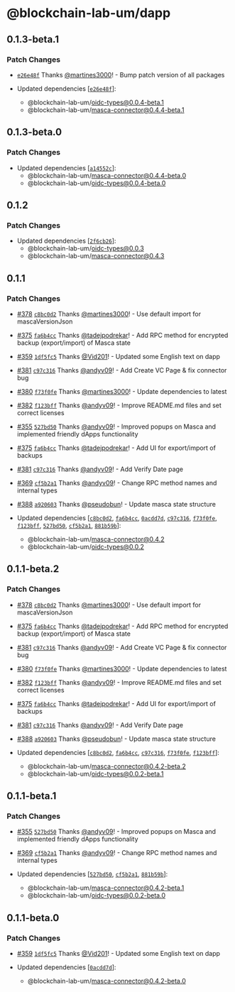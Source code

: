 # @blockchain-lab-um/dapp

## 0.1.3-beta.1

### Patch Changes

- [`e26e48f`](https://github.com/blockchain-lab-um/masca/commit/e26e48f43265ad880da109bda468c92cdd036f85) Thanks [@martines3000](https://github.com/martines3000)! - Bump patch version of all packages

- Updated dependencies [[`e26e48f`](https://github.com/blockchain-lab-um/masca/commit/e26e48f43265ad880da109bda468c92cdd036f85)]:
  - @blockchain-lab-um/oidc-types@0.0.4-beta.1
  - @blockchain-lab-um/masca-connector@0.4.4-beta.1

## 0.1.3-beta.0

### Patch Changes

- Updated dependencies [[`a14552c`](https://github.com/blockchain-lab-um/masca/commit/a14552c1c2ac7782218cbf912ff0af31201f9d16)]:
  - @blockchain-lab-um/masca-connector@0.4.4-beta.0
  - @blockchain-lab-um/oidc-types@0.0.4-beta.0

## 0.1.2

### Patch Changes

- Updated dependencies [[`2f6cb26`](https://github.com/blockchain-lab-um/masca/commit/2f6cb26eb02cd330b604acd2c1d1431b0c0edd8b)]:
  - @blockchain-lab-um/oidc-types@0.0.3
  - @blockchain-lab-um/masca-connector@0.4.3

## 0.1.1

### Patch Changes

- [#378](https://github.com/blockchain-lab-um/masca/pull/378) [`c8bc0d2`](https://github.com/blockchain-lab-um/masca/commit/c8bc0d2aecf602efe33eff3f7a60023953314043) Thanks [@martines3000](https://github.com/martines3000)! - Use default import for mascaVersionJson

- [#375](https://github.com/blockchain-lab-um/masca/pull/375) [`fa6b4cc`](https://github.com/blockchain-lab-um/masca/commit/fa6b4cccd4dce8c63f70e86ef18dd421571161c9) Thanks [@tadejpodrekar](https://github.com/tadejpodrekar)! - Add RPC method for encrypted backup (export/import) of Masca state

- [#359](https://github.com/blockchain-lab-um/masca/pull/359) [`1df5fc5`](https://github.com/blockchain-lab-um/masca/commit/1df5fc54192dac863ae94787cea0b571c4289f7a) Thanks [@Vid201](https://github.com/Vid201)! - Updated some English text on dapp

- [#381](https://github.com/blockchain-lab-um/masca/pull/381) [`c97c316`](https://github.com/blockchain-lab-um/masca/commit/c97c316bf4ae82d048aaaca36a59cf8a1f64f0b9) Thanks [@andyv09](https://github.com/andyv09)! - Add Create VC Page & fix connector bug

- [#380](https://github.com/blockchain-lab-um/masca/pull/380) [`f73f0fe`](https://github.com/blockchain-lab-um/masca/commit/f73f0feccdec5ef62b9dec62abb1adaeb63b6be7) Thanks [@martines3000](https://github.com/martines3000)! - Update dependencies to latest

- [#382](https://github.com/blockchain-lab-um/masca/pull/382) [`f123bff`](https://github.com/blockchain-lab-um/masca/commit/f123bff9829ea08dae81a57c98cb6c34612b7fc3) Thanks [@andyv09](https://github.com/andyv09)! - Improve README.md files and set correct licenses

- [#355](https://github.com/blockchain-lab-um/masca/pull/355) [`527bd50`](https://github.com/blockchain-lab-um/masca/commit/527bd50b8d79a80f5637103975dbaebaf102a1e6) Thanks [@andyv09](https://github.com/andyv09)! - Improved popups on Masca and implemented friendly dApps functionality

- [#375](https://github.com/blockchain-lab-um/masca/pull/375) [`fa6b4cc`](https://github.com/blockchain-lab-um/masca/commit/fa6b4cccd4dce8c63f70e86ef18dd421571161c9) Thanks [@tadejpodrekar](https://github.com/tadejpodrekar)! - Add UI for export/import of backups

- [#381](https://github.com/blockchain-lab-um/masca/pull/381) [`c97c316`](https://github.com/blockchain-lab-um/masca/commit/c97c316bf4ae82d048aaaca36a59cf8a1f64f0b9) Thanks [@andyv09](https://github.com/andyv09)! - Add Verify Date page

- [#369](https://github.com/blockchain-lab-um/masca/pull/369) [`cf5b2a1`](https://github.com/blockchain-lab-um/masca/commit/cf5b2a13b997e819733e589c4f51be808d4d18b1) Thanks [@andyv09](https://github.com/andyv09)! - Change RPC method names and internal types

- [#388](https://github.com/blockchain-lab-um/masca/pull/388) [`a920603`](https://github.com/blockchain-lab-um/masca/commit/a9206035e339d2ace45660e92a5fe248f152bbbb) Thanks [@pseudobun](https://github.com/pseudobun)! - Update masca state structure

- Updated dependencies [[`c8bc0d2`](https://github.com/blockchain-lab-um/masca/commit/c8bc0d2aecf602efe33eff3f7a60023953314043), [`fa6b4cc`](https://github.com/blockchain-lab-um/masca/commit/fa6b4cccd4dce8c63f70e86ef18dd421571161c9), [`0acdd7d`](https://github.com/blockchain-lab-um/masca/commit/0acdd7d39e6436d2edc8847876e783e3eb3de369), [`c97c316`](https://github.com/blockchain-lab-um/masca/commit/c97c316bf4ae82d048aaaca36a59cf8a1f64f0b9), [`f73f0fe`](https://github.com/blockchain-lab-um/masca/commit/f73f0feccdec5ef62b9dec62abb1adaeb63b6be7), [`f123bff`](https://github.com/blockchain-lab-um/masca/commit/f123bff9829ea08dae81a57c98cb6c34612b7fc3), [`527bd50`](https://github.com/blockchain-lab-um/masca/commit/527bd50b8d79a80f5637103975dbaebaf102a1e6), [`cf5b2a1`](https://github.com/blockchain-lab-um/masca/commit/cf5b2a13b997e819733e589c4f51be808d4d18b1), [`881b59b`](https://github.com/blockchain-lab-um/masca/commit/881b59b7cb59ae89662294172ca9b206b3ea1d57)]:
  - @blockchain-lab-um/masca-connector@0.4.2
  - @blockchain-lab-um/oidc-types@0.0.2

## 0.1.1-beta.2

### Patch Changes

- [#378](https://github.com/blockchain-lab-um/masca/pull/378) [`c8bc0d2`](https://github.com/blockchain-lab-um/masca/commit/c8bc0d2aecf602efe33eff3f7a60023953314043) Thanks [@martines3000](https://github.com/martines3000)! - Use default import for mascaVersionJson

- [#375](https://github.com/blockchain-lab-um/masca/pull/375) [`fa6b4cc`](https://github.com/blockchain-lab-um/masca/commit/fa6b4cccd4dce8c63f70e86ef18dd421571161c9) Thanks [@tadejpodrekar](https://github.com/tadejpodrekar)! - Add RPC method for encrypted backup (export/import) of Masca state

- [#381](https://github.com/blockchain-lab-um/masca/pull/381) [`c97c316`](https://github.com/blockchain-lab-um/masca/commit/c97c316bf4ae82d048aaaca36a59cf8a1f64f0b9) Thanks [@andyv09](https://github.com/andyv09)! - Add Create VC Page & fix connector bug

- [#380](https://github.com/blockchain-lab-um/masca/pull/380) [`f73f0fe`](https://github.com/blockchain-lab-um/masca/commit/f73f0feccdec5ef62b9dec62abb1adaeb63b6be7) Thanks [@martines3000](https://github.com/martines3000)! - Update dependencies to latest

- [#382](https://github.com/blockchain-lab-um/masca/pull/382) [`f123bff`](https://github.com/blockchain-lab-um/masca/commit/f123bff9829ea08dae81a57c98cb6c34612b7fc3) Thanks [@andyv09](https://github.com/andyv09)! - Improve README.md files and set correct licenses

- [#375](https://github.com/blockchain-lab-um/masca/pull/375) [`fa6b4cc`](https://github.com/blockchain-lab-um/masca/commit/fa6b4cccd4dce8c63f70e86ef18dd421571161c9) Thanks [@tadejpodrekar](https://github.com/tadejpodrekar)! - Add UI for export/import of backups

- [#381](https://github.com/blockchain-lab-um/masca/pull/381) [`c97c316`](https://github.com/blockchain-lab-um/masca/commit/c97c316bf4ae82d048aaaca36a59cf8a1f64f0b9) Thanks [@andyv09](https://github.com/andyv09)! - Add Verify Date page

- [#388](https://github.com/blockchain-lab-um/masca/pull/388) [`a920603`](https://github.com/blockchain-lab-um/masca/commit/a9206035e339d2ace45660e92a5fe248f152bbbb) Thanks [@pseudobun](https://github.com/pseudobun)! - Update masca state structure

- Updated dependencies [[`c8bc0d2`](https://github.com/blockchain-lab-um/masca/commit/c8bc0d2aecf602efe33eff3f7a60023953314043), [`fa6b4cc`](https://github.com/blockchain-lab-um/masca/commit/fa6b4cccd4dce8c63f70e86ef18dd421571161c9), [`c97c316`](https://github.com/blockchain-lab-um/masca/commit/c97c316bf4ae82d048aaaca36a59cf8a1f64f0b9), [`f73f0fe`](https://github.com/blockchain-lab-um/masca/commit/f73f0feccdec5ef62b9dec62abb1adaeb63b6be7), [`f123bff`](https://github.com/blockchain-lab-um/masca/commit/f123bff9829ea08dae81a57c98cb6c34612b7fc3)]:
  - @blockchain-lab-um/masca-connector@0.4.2-beta.2
  - @blockchain-lab-um/oidc-types@0.0.2-beta.1

## 0.1.1-beta.1

### Patch Changes

- [#355](https://github.com/blockchain-lab-um/masca/pull/355) [`527bd50`](https://github.com/blockchain-lab-um/masca/commit/527bd50b8d79a80f5637103975dbaebaf102a1e6) Thanks [@andyv09](https://github.com/andyv09)! - Improved popups on Masca and implemented friendly dApps functionality

- [#369](https://github.com/blockchain-lab-um/masca/pull/369) [`cf5b2a1`](https://github.com/blockchain-lab-um/masca/commit/cf5b2a13b997e819733e589c4f51be808d4d18b1) Thanks [@andyv09](https://github.com/andyv09)! - Change RPC method names and internal types

- Updated dependencies [[`527bd50`](https://github.com/blockchain-lab-um/masca/commit/527bd50b8d79a80f5637103975dbaebaf102a1e6), [`cf5b2a1`](https://github.com/blockchain-lab-um/masca/commit/cf5b2a13b997e819733e589c4f51be808d4d18b1), [`881b59b`](https://github.com/blockchain-lab-um/masca/commit/881b59b7cb59ae89662294172ca9b206b3ea1d57)]:
  - @blockchain-lab-um/masca-connector@0.4.2-beta.1
  - @blockchain-lab-um/oidc-types@0.0.2-beta.0

## 0.1.1-beta.0

### Patch Changes

- [#359](https://github.com/blockchain-lab-um/masca/pull/359) [`1df5fc5`](https://github.com/blockchain-lab-um/masca/commit/1df5fc54192dac863ae94787cea0b571c4289f7a) Thanks [@Vid201](https://github.com/Vid201)! - Updated some English text on dapp

- Updated dependencies [[`0acdd7d`](https://github.com/blockchain-lab-um/masca/commit/0acdd7d39e6436d2edc8847876e783e3eb3de369)]:
  - @blockchain-lab-um/masca-connector@0.4.2-beta.0
